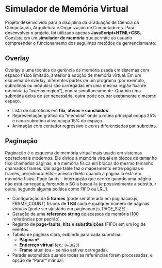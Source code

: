 # Simulador de Memória Virtual

Projeto desenvolvido para a disciplina da Graduação de Ciência da Computação, Arquitetura e Organização de Computadores.
Para desenvolver o projeto, foi utilizado apenas **JavaScript+HTML+CSS.** Consiste em um s**imulador de memória** que permite ao usuário compreender o funcionamento dos
seguintes metódos de genrenciamento:
  ## Overlay  
  Overlay é uma técnica de gerência de memória usada em sistemas com espaço físico limitado, anterior à adoção de memória virtual.
  Em um esquema de overlay, diferentes partes de um programa (por exemplo, subrotinas ou módulos) são carregadas em uma mesma região fixa de memória (a “overlay region”), nunca simultaneamente. 
  Quando uma subrotina deixa de ser necessária, outra pode ocupar exatamente o mesmo espaço.
  - Lista de subrotinas em **fila**, **ativos** e **concluídos**.  
  - Representação gráfica da “memória” onde a rotina principal ocupa 25% e cada subrotina ativa ocupa 15% do espaço.  
  - Animação com contador regressivo e cores diferenciadas por subrotina.
  
  ##  Paginação  
  Paginação é o esquema de memória virtual mais usado em sistemas operacionais modernos.
  Ele divide a memória virtual em blocos de tamanho fixo chamados páginas, e a memória física em blocos do mesmo tamanho chamados frames. 
  Um page table faz o mapeamento entre páginas e frames, permitindo:
  Hits – acesso direto quando a página já está em memória física.
  Page faults – interrupção que ocorre quando uma página não está carregada, forçando o SO a buscá-la (e possivelmente a substituir outra, segundo alguma política como FIFO ou LRU).
  - Configuração de **5 frames** (pode ser alterado em paginacao.js, FRAME_COUNT)  físicos de **1 KB** cada e qualquer número de páginas virtuais (pode ser ajustado em paginacao.js, PAGE_SIZE).  
  - Geração de uma **reference string** de acessos de memória (100 referências por padrão).  
  - Registro de **page-faults**, **hits** e **substituições** (FIFO) em um log de eventos.  
  - Tabela de páginas clara, exibindo para cada subrotina:
    - **Página nº**  
    - **Endereço virtual** (ex.: `0–1023`)  
    - **Frame** atual (ou `—` se não estiver carregada).  
  - Parada automática quando todas as referências forem processadas, e opção de “Parar” manual.
